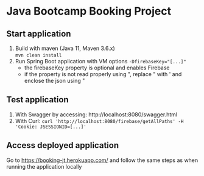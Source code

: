 # Java Bootcamp Booking Project

## Start application

1. Build with maven (Java 11, Maven 3.6.x)  
   `mvn clean install`
2. Run Spring Boot application with VM options `-DfirebaseKey="[...]"`
     - the firebaseKey property is optional and enables Firebase 
     - if the property is not read properly using ", replace " with ' and enclose the json using "

## Test application

1. With Swagger by accessing: http://localhost:8080/swagger.html
2. With Curl: `curl 'http://localhost:8080/firebase/getAllPaths' -H 'Cookie: JSESSIONID=[...]'`

## Access deployed application

Go to https://booking-jt.herokuapp.com/ and follow the same steps as when running the application locally 